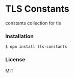 
TLS Constants
==================
constants collection for tls

### Installation
```
$ npm install tls-constants
```

### License
MIT